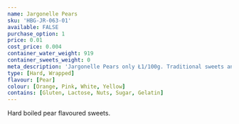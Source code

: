 ```yaml
---
name: Jargonelle Pears
sku: 'HBG-JR-063-01'
available: FALSE
purchase_option: 1
price: 0.01
cost_price: 0.004
container_water_weight: 919
container_sweets_weight: 0
meta_description: 'Jargonelle Pears only Ł1/100g. Traditional sweets and more at Humbugs Confectionery Store. Specialists in satisfying your sweet tooth!'
type: [Hard, Wrapped]
flavour: [Pear]
colour: [Orange, Pink, White, Yellow]
contains: [Gluten, Lactose, Nuts, Sugar, Gelatin]
---
```

Hard boiled pear flavoured sweets.